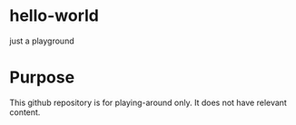 # hello-world
just a playground

# Purpose
This github repository is for playing-around only. It does not have relevant content.
